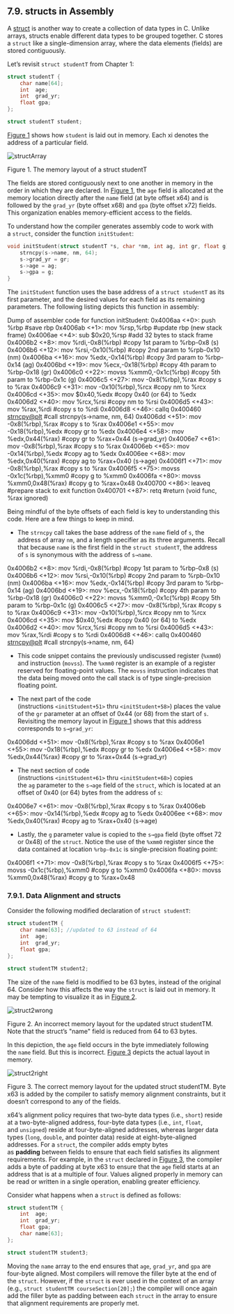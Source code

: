 ## 7.9. structs in Assembly

A [struct](https://diveintosystems.org/book/C2-C_depth/structs.html#_c_structs) is another way to create a collection of data types in C. Unlike arrays, structs enable different data types to be grouped together. C stores a `struct` like a single-dimension array, where the data elements (fields) are stored contiguously.

Let’s revisit `struct studentT` from Chapter 1:

```c
struct studentT {
    char name[64];
    int  age;
    int  grad_yr;
    float gpa;
};

struct studentT student;
```

[Figure 1](https://diveintosystems.org/book/C7-x86_64/structs.html#structArray6) shows how `student` is laid out in memory. Each xi denotes the address of a particular field.

![structArray](https://diveintosystems.org/book/C7-x86_64/_images/structArray.png)

Figure 1. The memory layout of a struct studentT

The fields are stored contiguously next to one another in memory in the order in which they are declared. In [Figure 1](https://diveintosystems.org/book/C7-x86_64/structs.html#structArray6), the `age` field is allocated at the memory location directly after the `name` field (at byte offset x64) and is followed by the `grad_yr` (byte offset x68) and `gpa` (byte offset x72) fields. This organization enables memory-efficient access to the fields.

To understand how the compiler generates assembly code to work with a `struct`, consider the function `initStudent`:

```c
void initStudent(struct studentT *s, char *nm, int ag, int gr, float g) {
    strncpy(s->name, nm, 64);
    s->grad_yr = gr;
    s->age = ag;
    s->gpa = g;
}
```

The `initStudent` function uses the base address of a `struct studentT` as its first parameter, and the desired values for each field as its remaining parameters. The following listing depicts this function in assembly:

Dump of assembler code for function initStudent:
0x4006aa <+0>:  push  %rbp                   #save rbp
0x4006ab <+1>:  mov   %rsp,%rbp              #update rbp (new stack frame)
0x4006ae <+4>:  sub   $0x20,%rsp             #add 32 bytes to stack frame
0x4006b2 <+8>:  mov   %rdi,-0x8(%rbp)        #copy 1st param to %rbp-0x8 (s)
0x4006b6 <+12>: mov   %rsi,-0x10(%rbp)       #copy 2nd param to %rpb-0x10 (nm)
0x4006ba <+16>: mov   %edx,-0x14(%rbp)       #copy 3rd param to %rbp-0x14 (ag)
0x4006bd <+19>: mov   %ecx,-0x18(%rbp)       #copy 4th param to %rbp-0x18 (gr)
0x4006c0 <+22>: movss %xmm0,-0x1c(%rbp)      #copy 5th param to %rbp-0x1c (g)
0x4006c5 <+27>: mov   -0x8(%rbp),%rax        #copy s to %rax
0x4006c9 <+31>: mov   -0x10(%rbp),%rcx       #copy nm to %rcx
0x4006cd <+35>: mov   $0x40,%edx             #copy 0x40 (or 64) to %edx
0x4006d2 <+40>: mov   %rcx,%rsi              #copy nm to %rsi
0x4006d5 <+43>: mov   %rax,%rdi              #copy s to %rdi
0x4006d8 <+46>: callq 0x400460 <strncpy@plt> #call strcnpy(s->name, nm, 64)
0x4006dd <+51>: mov   -0x8(%rbp),%rax        #copy s to %rax
0x4006e1 <+55>: mov   -0x18(%rbp),%edx       #copy gr to %edx
0x4006e4 <+58>: mov   %edx,0x44(%rax)        #copy gr to %rax+0x44 (s->grad_yr)
0x4006e7 <+61>: mov   -0x8(%rbp),%rax        #copy s to %rax
0x4006eb <+65>: mov   -0x14(%rbp),%edx       #copy ag to %edx
0x4006ee <+68>: mov   %edx,0x40(%rax)        #copy ag to %rax+0x40 (s->age)
0x4006f1 <+71>: mov   -0x8(%rbp),%rax        #copy s to %rax
0x4006f5 <+75>: movss -0x1c(%rbp),%xmm0      #copy g to %xmm0
0x4006fa <+80>: movss %xmm0,0x48(%rax)       #copy g to %rax+0x48
0x400700 <+86>: leaveq                       #prepare stack to exit function
0x400701 <+87>: retq                         #return (void func, %rax ignored)

Being mindful of the byte offsets of each field is key to understanding this code. Here are a few things to keep in mind.

- The `strncpy` call takes the base address of the `name` field of `s`, the address of array `nm`, and a length specifier as its three arguments. Recall that because `name` is the first field in the `struct studentT`, the address of `s` is synonymous with the address of `s→name`.
    

0x4006b2 <+8>:  mov   %rdi,-0x8(%rbp)        #copy 1st param to %rbp-0x8 (s)
0x4006b6 <+12>: mov   %rsi,-0x10(%rbp)       #copy 2nd param to %rpb-0x10 (nm)
0x4006ba <+16>: mov   %edx,-0x14(%rbp)       #copy 3rd param to %rbp-0x14 (ag)
0x4006bd <+19>: mov   %ecx,-0x18(%rbp)       #copy 4th param to %rbp-0x18 (gr)
0x4006c0 <+22>: movss %xmm0,-0x1c(%rbp)      #copy 5th param to %rbp-0x1c (g)
0x4006c5 <+27>: mov   -0x8(%rbp),%rax        #copy s to %rax
0x4006c9 <+31>: mov   -0x10(%rbp),%rcx       #copy nm to %rcx
0x4006cd <+35>: mov   $0x40,%edx             #copy 0x40 (or 64) to %edx
0x4006d2 <+40>: mov   %rcx,%rsi              #copy nm to %rsi
0x4006d5 <+43>: mov   %rax,%rdi              #copy s to %rdi
0x4006d8 <+46>: callq 0x400460 <strncpy@plt> #call strcnpy(s->name, nm, 64)

- This code snippet contains the previously undiscussed register (`%xmm0`) and instruction (`movss`). The `%xmm0` register is an example of a register reserved for floating-point values. The `movss` instruction indicates that the data being moved onto the call stack is of type single-precision floating point.
    
- The next part of the code (instructions `<initStudent+51>` thru `<initStudent+58>`) places the value of the `gr` parameter at an offset of 0x44 (or 68) from the start of `s`. Revisiting the memory layout in [Figure 1](https://diveintosystems.org/book/C7-x86_64/structs.html#structArray6) shows that this address corresponds to `s→grad_yr`:
    

0x4006dd <+51>: mov   -0x8(%rbp),%rax        #copy s to %rax
0x4006e1 <+55>: mov   -0x18(%rbp),%edx       #copy gr to %edx
0x4006e4 <+58>: mov   %edx,0x44(%rax)        #copy gr to %rax+0x44 (s->grad_yr)

- The next section of code (instructions `<initStudent+61>` thru `<initStudent+68>`) copies the `ag` parameter to the `s→age` field of the `struct`, which is located at an offset of 0x40 (or 64) bytes from the address of `s`:
    

0x4006e7 <+61>: mov   -0x8(%rbp),%rax        #copy s to %rax
0x4006eb <+65>: mov   -0x14(%rbp),%edx       #copy ag to %edx
0x4006ee <+68>: mov   %edx,0x40(%rax)        #copy ag to %rax+0x40 (s->age)

- Lastly, the `g` parameter value is copied to the `s→gpa` field (byte offset 72 or 0x48) of the `struct`. Notice the use of the `%xmm0` register since the data contained at location `%rbp-0x1c` is single-precision floating point:
    

0x4006f1 <+71>: mov   -0x8(%rbp),%rax        #copy s to %rax
0x4006f5 <+75>: movss -0x1c(%rbp),%xmm0      #copy g to %xmm0
0x4006fa <+80>: movss %xmm0,0x48(%rax)       #copy g to %rax+0x48

### [](https://diveintosystems.org/book/C7-x86_64/structs.html#_data_alignment_and_structs)7.9.1. Data Alignment and structs

Consider the following modified declaration of `struct studentT`:

```c
struct studentTM {
    char name[63]; //updated to 63 instead of 64
    int  age;
    int  grad_yr;
    float gpa;
};

struct studentTM student2;
```

The size of the `name` field is modified to be 63 bytes, instead of the original 64. Consider how this affects the way the `struct` is laid out in memory. It may be tempting to visualize it as in [Figure 2](https://diveintosystems.org/book/C7-x86_64/structs.html#wrongLayout).

![struct2wrong](https://diveintosystems.org/book/C7-x86_64/_images/struct2wrong.png)

Figure 2. An incorrect memory layout for the updated struct studentTM. Note that the struct’s "name" field is reduced from 64 to 63 bytes.

In this depiction, the `age` field occurs in the byte immediately following the `name` field. But this is incorrect. [Figure 3](https://diveintosystems.org/book/C7-x86_64/structs.html#correctLayout) depicts the actual layout in memory.

![struct2right](https://diveintosystems.org/book/C7-x86_64/_images/struct2right.png)

Figure 3. The correct memory layout for the updated struct studentTM. Byte x63 is added by the compiler to satisfy memory alignment constraints, but it doesn’t correspond to any of the fields.

x64’s alignment policy requires that two-byte data types (i.e., `short`) reside at a two-byte-aligned address, four-byte data types (i.e., `int`, `float`, and `unsigned`) reside at four-byte-aligned addresses, whereas larger data types (`long`, `double`, and pointer data) reside at eight-byte-aligned addresses. For a `struct`, the compiler adds empty bytes as **padding** between fields to ensure that each field satisfies its alignment requirements. For example, in the `struct` declared in [Figure 3](https://diveintosystems.org/book/C7-x86_64/structs.html#correctLayout), the compiler adds a byte of padding at byte x63 to ensure that the `age` field starts at an address that is at a multiple of four. Values aligned properly in memory can be read or written in a single operation, enabling greater efficiency.

Consider what happens when a `struct` is defined as follows:

```c
struct studentTM {
    int  age;
    int  grad_yr;
    float gpa;
    char name[63];
};

struct studentTM student3;
```

Moving the `name` array to the end ensures that `age`, `grad_yr`, and `gpa` are four-byte aligned. Most compilers will remove the filler byte at the end of the `struct`. However, if the `struct` is ever used in the context of an array (e.g., `struct studentTM courseSection[20];`) the compiler will once again add the filler byte as padding between each `struct` in the array to ensure that alignment requirements are properly met.